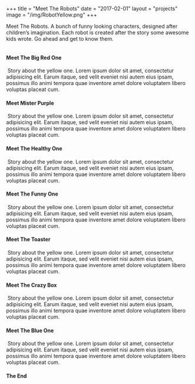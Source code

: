 +++
title = "Meet The Robots"
date = "2017-02-01"
layout = "projects"
image = "/img/RobotYellow.png"
+++

Meet The Robots. A bunch of funny looking characters, designed after children’s imagination. Each robot is created after the story some awesome kids wrote. Go ahead and get to know them.

<img id="robots-breit" src="/img/RobotsAll.png" alt="">


<h4>Meet The Big Red One</h4>
<img id="robot-schmal" src="/img/RobotRed.png" alt="">
Story about the yellow one. Lorem ipsum dolor sit amet, consectetur adipisicing elit. Earum itaque, sed velit eveniet nisi autem eius ipsam, possimus illo animi tempora quae inventore amet dolore voluptatem libero voluptas placeat cum.

<h4>Meet Mister Purple</h4> 
<img id="robot-schmal" src="/img/RobotPurple.png" alt="">
Story about the yellow one. Lorem ipsum dolor sit amet, consectetur adipisicing elit. Earum itaque, sed velit eveniet nisi autem eius ipsam, possimus illo animi tempora quae inventore amet dolore voluptatem libero voluptas placeat cum.

<h4>Meet The Healthy One</h4>
<img id="robot-schmal" src="/img/RobotGreen.png" alt="">
Story about the yellow one. Lorem ipsum dolor sit amet, consectetur adipisicing elit. Earum itaque, sed velit eveniet nisi autem eius ipsam, possimus illo animi tempora quae inventore amet dolore voluptatem libero voluptas placeat cum.

<h4>Meet The Funny One</h4>
<img id="robot-schmal" src="/img/RobotYellow.png" alt="">
Story about the yellow one. Lorem ipsum dolor sit amet, consectetur adipisicing elit. Earum itaque, sed velit eveniet nisi autem eius ipsam, possimus illo animi tempora quae inventore amet dolore voluptatem libero voluptas placeat cum.

<h4>Meet The Toaster</h4>
<img id="robot-schmal" src="/img/RobotToaster.png" alt="">
Story about the yellow one. Lorem ipsum dolor sit amet, consectetur adipisicing elit. Earum itaque, sed velit eveniet nisi autem eius ipsam, possimus illo animi tempora quae inventore amet dolore voluptatem libero voluptas placeat cum.

<h4>Meet The Crazy Box</h4>
<img id="robot-schmal" src="/img/RobotBox.png" alt="">
Story about the yellow one. Lorem ipsum dolor sit amet, consectetur adipisicing elit. Earum itaque, sed velit eveniet nisi autem eius ipsam, possimus illo animi tempora quae inventore amet dolore voluptatem libero voluptas placeat cum.

<h4>Meet The Blue One</h4>
<img id="robot-schmal" src="/img/RobotBlue.png" alt="">
Story about the yellow one. Lorem ipsum dolor sit amet, consectetur adipisicing elit. Earum itaque, sed velit eveniet nisi autem eius ipsam, possimus illo animi tempora quae inventore amet dolore voluptatem libero voluptas placeat cum.







<h4>The End</h4>